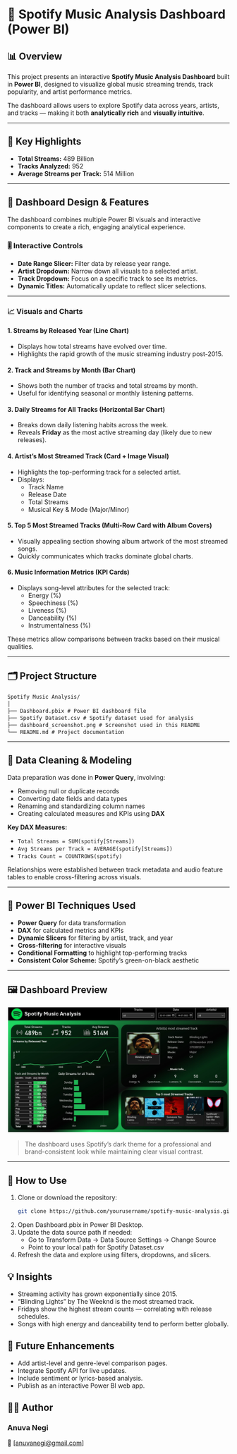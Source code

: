 # 🎵 Spotify Music Analysis Dashboard (Power BI)

## 📊 Overview
This project presents an interactive **Spotify Music Analysis Dashboard** built in **Power BI**, designed to visualize global music streaming trends, track popularity, and artist performance metrics.  

The dashboard allows users to explore Spotify data across years, artists, and tracks — making it both **analytically rich** and **visually intuitive**.

---

## 🧠 Key Highlights
- **Total Streams:** 489 Billion  
- **Tracks Analyzed:** 952  
- **Average Streams per Track:** 514 Million  

---

## 🧩 Dashboard Design & Features

The dashboard combines multiple Power BI visuals and interactive components to create a rich, engaging analytical experience.

### 🎚️ Interactive Controls
- **Date Range Slicer:** Filter data by release year range.  
- **Artist Dropdown:** Narrow down all visuals to a selected artist.  
- **Track Dropdown:** Focus on a specific track to see its metrics.  
- **Dynamic Titles:** Automatically update to reflect slicer selections.

---

### 📈 Visuals and Charts

#### 1. **Streams by Released Year (Line Chart)**
- Displays how total streams have evolved over time.  
- Highlights the rapid growth of the music streaming industry post-2015.

#### 2. **Track and Streams by Month (Bar Chart)**
- Shows both the number of tracks and total streams by month.  
- Useful for identifying seasonal or monthly listening patterns.

#### 3. **Daily Streams for All Tracks (Horizontal Bar Chart)**
- Breaks down daily listening habits across the week.  
- Reveals **Friday** as the most active streaming day (likely due to new releases).

#### 4. **Artist’s Most Streamed Track (Card + Image Visual)**
- Highlights the top-performing track for a selected artist.  
- Displays:
  - Track Name  
  - Release Date  
  - Total Streams  
  - Musical Key & Mode (Major/Minor)

#### 5. **Top 5 Most Streamed Tracks (Multi-Row Card with Album Covers)**
- Visually appealing section showing album artwork of the most streamed songs.  
- Quickly communicates which tracks dominate global charts.

#### 6. **Music Information Metrics (KPI Cards)**
- Displays song-level attributes for the selected track:
  - Energy (%)  
  - Speechiness (%)  
  - Liveness (%)  
  - Danceability (%)  
  - Instrumentalness (%)  

These metrics allow comparisons between tracks based on their musical qualities.

---

## 🗂️ Project Structure
```text
Spotify Music Analysis/
│
├── Dashboard.pbix # Power BI dashboard file
├── Spotify Dataset.csv # Spotify dataset used for analysis
├── dashboard_screenshot.png # Screenshot used in this README
└── README.md # Project documentation
```

---

## 🧹 Data Cleaning & Modeling
Data preparation was done in **Power Query**, involving:
- Removing null or duplicate records  
- Converting date fields and data types  
- Renaming and standardizing column names  
- Creating calculated measures and KPIs using **DAX**

**Key DAX Measures:**
- `Total Streams = SUM(spotify[Streams])`  
- `Avg Streams per Track = AVERAGE(spotify[Streams])`  
- `Tracks Count = COUNTROWS(spotify)`  

Relationships were established between track metadata and audio feature tables to enable cross-filtering across visuals.

---

## 🧮 Power BI Techniques Used
- **Power Query** for data transformation  
- **DAX** for calculated metrics and KPIs  
- **Dynamic Slicers** for filtering by artist, track, and year  
- **Cross-filtering** for interactive visuals  
- **Conditional Formatting** to highlight top-performing tracks  
- **Consistent Color Scheme:** Spotify’s green-on-black aesthetic  

---

## 🖼️ Dashboard Preview
![Spotify Dashboard Screenshot](./dashboard_img.jpg)

> The dashboard uses Spotify’s dark theme for a professional and brand-consistent look while maintaining clear visual contrast.

---

## 🚀 How to Use
1. Clone or download the repository:
   ```bash
   git clone https://github.com/yourusername/spotify-music-analysis.git
2. Open Dashboard.pbix in Power BI Desktop.
3. Update the data source path if needed:
    - Go to Transform Data → Data Source Settings → Change Source
    - Point to your local path for Spotify Dataset.csv
4. Refresh the data and explore using filters, dropdowns, and slicers.


## 💡 Insights 
- Streaming activity has grown exponentially since 2015.
- “Blinding Lights” by The Weeknd is the most streamed track.
- Fridays show the highest stream counts — correlating with release schedules.
- Songs with high energy and danceability tend to perform better globally.

## 🌱 Future Enhancements
- Add artist-level and genre-level comparison pages.
- Integrate Spotify API for live updates.
- Include sentiment or lyrics-based analysis.
- Publish as an interactive Power BI web app.

## 👨‍💻 Author
### Anuva Negi
📧 [anuvanegi@gmail.com]